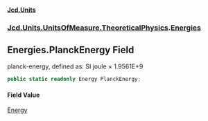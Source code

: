 #### [Jcd.Units](index.md 'index')
### [Jcd.Units.UnitsOfMeasure.TheoreticalPhysics](Jcd.Units.UnitsOfMeasure.TheoreticalPhysics.md 'Jcd.Units.UnitsOfMeasure.TheoreticalPhysics').[Energies](Energies.md 'Jcd.Units.UnitsOfMeasure.TheoreticalPhysics.Energies')

## Energies.PlanckEnergy Field

planck-energy, defined as: SI joule × 1.9561E+9

```csharp
public static readonly Energy PlanckEnergy;
```

#### Field Value
[Energy](Energy.md 'Jcd.Units.UnitTypes.Energy')